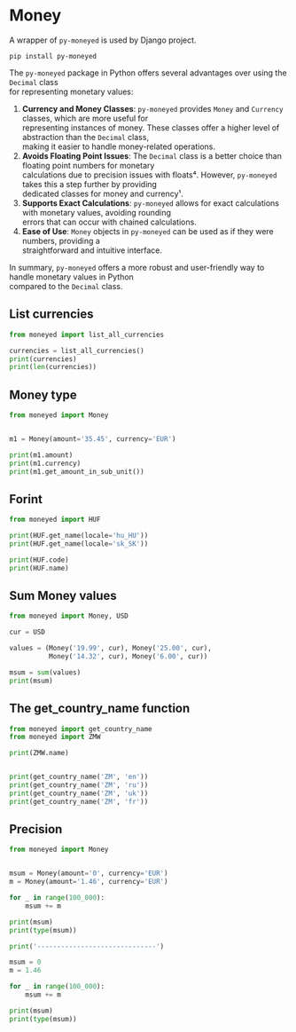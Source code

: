 # Money

A wrapper of `py-moneyed` is used by Django project.  

`pip install py-moneyed`

The `py-moneyed` package in Python offers several advantages over using the `Decimal` class  
for representing monetary values:

1. **Currency and Money Classes**: `py-moneyed` provides `Money` and `Currency` classes, which are more useful for  
   representing instances of money. These classes offer a higher level of abstraction than the `Decimal` class,  
   making it easier to handle money-related operations.  
3. **Avoids Floating Point Issues**: The `Decimal` class is a better choice than floating point numbers for monetary  
   calculations due to precision issues with floats⁴. However, `py-moneyed` takes this a step further by providing  
   dedicated classes for money and currency¹.
5. **Supports Exact Calculations**: `py-moneyed` allows for exact calculations with monetary values, avoiding rounding  
   errors that can occur with chained calculations.  
7. **Ease of Use**: `Money` objects in `py-moneyed` can be used as if they were numbers, providing a  
   straightforward and intuitive interface.
   
In summary, `py-moneyed` offers a more robust and user-friendly way to handle monetary values in Python   
compared to the `Decimal` class.


## List currencies

```python
from moneyed import list_all_currencies

currencies = list_all_currencies()
print(currencies)
print(len(currencies))
```

## Money type

```python
from moneyed import Money


m1 = Money(amount='35.45', currency='EUR')

print(m1.amount)
print(m1.currency)
print(m1.get_amount_in_sub_unit())
```

## Forint 

```python
from moneyed import HUF

print(HUF.get_name(locale='hu_HU'))
print(HUF.get_name(locale='sk_SK'))

print(HUF.code)
print(HUF.name)
```

## Sum Money values

```python
from moneyed import Money, USD

cur = USD

values = (Money('19.99', cur), Money('25.00', cur),
          Money('14.32', cur), Money('6.00', cur))

msum = sum(values)
print(msum)
```

## The get_country_name function

```python
from moneyed import get_country_name
from moneyed import ZMW

print(ZMW.name)


print(get_country_name('ZM', 'en'))
print(get_country_name('ZM', 'ru'))
print(get_country_name('ZM', 'uk'))
print(get_country_name('ZM', 'fr'))
```

## Precision

```python
from moneyed import Money


msum = Money(amount='0', currency='EUR')
m = Money(amount='1.46', currency='EUR')

for _ in range(100_000):
    msum += m

print(msum)
print(type(msum))

print('------------------------------')

msum = 0
m = 1.46

for _ in range(100_000):
    msum += m

print(msum)
print(type(msum))
```


